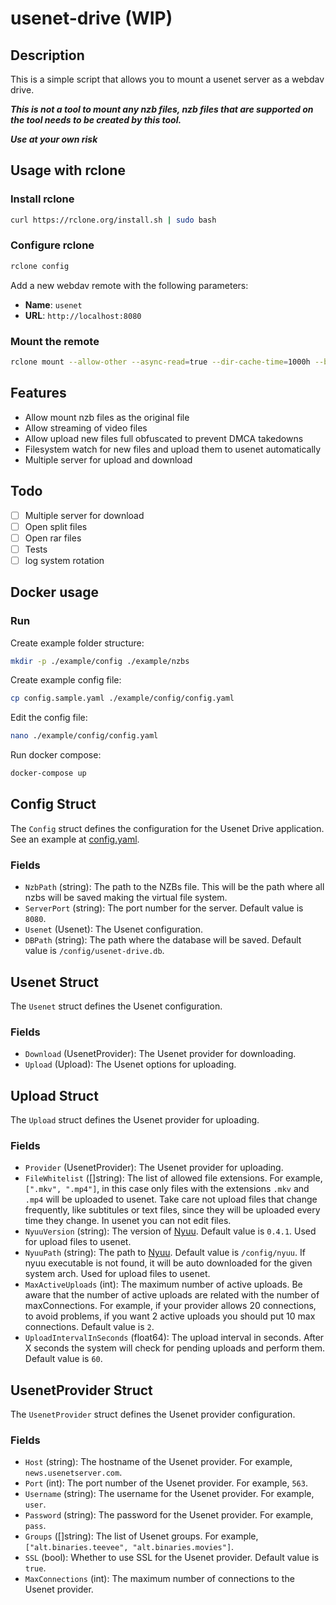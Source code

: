 # usenet-drive (WIP)

## Description

This is a simple script that allows you to mount a usenet server as a webdav drive.

***This is not a tool to mount any nzb files, nzb files that are supported on the tool needs to be created by this tool.***

***Use at your own risk***

## Usage with rclone

### Install rclone

```bash
curl https://rclone.org/install.sh | sudo bash
```

### Configure rclone

```bash
rclone config
```

Add a new webdav remote with the following parameters:

- **Name**: `usenet`
- **URL**: `http://localhost:8080`

### Mount the remote

```bash
rclone mount --allow-other --async-read=true --dir-cache-time=1000h --buffer-size=32M --poll-interval=15s --rc --rc-no-auth --rc-addr=localhost:5572 --use-mmap --vfs-read-ahead=128M --vfs-read-chunk-size=32M --vfs-read-chunk-size-limit=2G --vfs-cache-max-age=504h --vfs-cache-mode=full --vfs-cache-poll-interval=30s --vfs-cache-max-size=50G --timeout=10m usenet: ${PATH_TO_MOUNT} --umask=002
```

## Features

- Allow mount nzb files as the original file
- Allow streaming of video files
- Allow upload new files full obfuscated to prevent DMCA takedowns
- Filesystem watch for new files and upload them to usenet automatically
- Multiple server for upload and download

## Todo

- [ ] Multiple server for download
- [ ] Open split files
- [ ] Open rar files
- [ ] Tests
- [ ] log system rotation

## Docker usage

### Run

Create example folder structure:

```bash
mkdir -p ./example/config ./example/nzbs
```

Create example config file:

```bash
cp config.sample.yaml ./example/config/config.yaml
```

Edit the config file:

```bash
nano ./example/config/config.yaml
```

Run docker compose:

```bash
docker-compose up
```

## Config Struct

The `Config` struct defines the configuration for the Usenet Drive application. See an example at [config.yaml](config.example.toml).

### Fields

- `NzbPath` (string): The path to the NZBs file. This will be the path where all nzbs will be saved making the virtual file system.
- `ServerPort` (string): The port number for the server. Default value is `8080`.
- `Usenet` (Usenet): The Usenet configuration.
- `DBPath` (string): The path where the database will be saved. Default value is `/config/usenet-drive.db`.

## Usenet Struct

The `Usenet` struct defines the Usenet configuration.

### Fields

- `Download` (UsenetProvider): The Usenet provider for downloading.
- `Upload` (Upload): The Usenet options for uploading.

## Upload Struct

The `Upload` struct defines the Usenet provider for uploading.

### Fields

- `Provider` (UsenetProvider): The Usenet provider for uploading.
- `FileWhitelist` ([]string): The list of allowed file extensions. For example, `[".mkv", ".mp4"]`, in this case only files with the extensions `.mkv` and `.mp4` will be uploaded to usenet. Take care not upload files that change frequently, like subtitules or text files, since they will be uploaded every time they change. In usenet you can not edit files.
- `NyuuVersion` (string): The version of [Nyuu](https://github.com/animetosho/Nyuu). Default value is `0.4.1`. Used for upload files to usenet.
- `NyuuPath` (string): The path to [Nyuu](https://github.com/animetosho/Nyuu). Default value is `/config/nyuu`. If nyuu executable is not found, it will be auto downloaded for the given system arch.  Used for upload files to usenet.
- `MaxActiveUploads` (int): The maximum number of active uploads. Be aware that the number of active uploads are related with the number of maxConnections. For example, if your provider allows 20 connections, to avoid problems, if you want 2 active uploads you should put 10 max connections. Default value is `2`.
- `UploadIntervalInSeconds` (float64): The upload interval in seconds. After X seconds the system will check for pending uploads and perform them. Default value is `60`.

## UsenetProvider Struct

The `UsenetProvider` struct defines the Usenet provider configuration.

### Fields

- `Host` (string): The hostname of the Usenet provider. For example, `news.usenetserver.com`.
- `Port` (int): The port number of the Usenet provider. For example, `563`.
- `Username` (string): The username for the Usenet provider. For example, `user`.
- `Password` (string): The password for the Usenet provider. For example, `pass`.
- `Groups` ([]string): The list of Usenet groups. For example, `["alt.binaries.teevee", "alt.binaries.movies"]`.
- `SSL` (bool): Whether to use SSL for the Usenet provider. Default value is `true`.
- `MaxConnections` (int): The maximum number of connections to the Usenet provider.